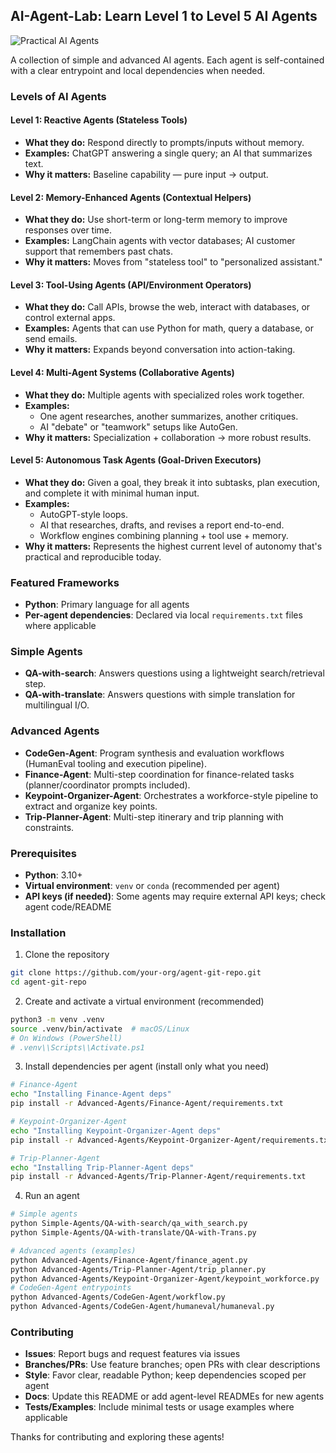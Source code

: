 ## AI-Agent-Lab: Learn Level 1 to Level 5 AI Agents
![Practical AI Agents](imgs/banner.png)

A collection of simple and advanced AI agents. Each agent is self-contained with a clear entrypoint and local dependencies when needed.

### Levels of AI Agents 

#### Level 1: Reactive Agents (Stateless Tools)
- **What they do:** Respond directly to prompts/inputs without memory.
- **Examples:** ChatGPT answering a single query; an AI that summarizes text.
- **Why it matters:** Baseline capability — pure input → output.

#### Level 2: Memory-Enhanced Agents (Contextual Helpers)
- **What they do:** Use short-term or long-term memory to improve responses over time.
- **Examples:** LangChain agents with vector databases; AI customer support that remembers past chats.
- **Why it matters:** Moves from "stateless tool" to "personalized assistant."

#### Level 3: Tool-Using Agents (API/Environment Operators)
- **What they do:** Call APIs, browse the web, interact with databases, or control external apps.
- **Examples:** Agents that can use Python for math, query a database, or send emails.
- **Why it matters:** Expands beyond conversation into action-taking.

#### Level 4: Multi-Agent Systems (Collaborative Agents)
- **What they do:** Multiple agents with specialized roles work together.
- **Examples:**
  - One agent researches, another summarizes, another critiques.
  - AI "debate" or "teamwork" setups like AutoGen.
- **Why it matters:** Specialization + collaboration → more robust results.

#### Level 5: Autonomous Task Agents (Goal-Driven Executors)
- **What they do:** Given a goal, they break it into subtasks, plan execution, and complete it with minimal human input.
- **Examples:**
  - AutoGPT-style loops.
  - AI that researches, drafts, and revises a report end-to-end.
  - Workflow engines combining planning + tool use + memory.
- **Why it matters:** Represents the highest current level of autonomy that's practical and reproducible today.

### Featured Frameworks
- **Python**: Primary language for all agents
- **Per-agent dependencies**: Declared via local `requirements.txt` files where applicable

### Simple Agents
- **QA-with-search**: Answers questions using a lightweight search/retrieval step.
- **QA-with-translate**: Answers questions with simple translation for multilingual I/O.

### Advanced Agents
- **CodeGen-Agent**: Program synthesis and evaluation workflows (HumanEval tooling and execution pipeline).
- **Finance-Agent**: Multi-step coordination for finance-related tasks (planner/coordinator prompts included).
- **Keypoint-Organizer-Agent**: Orchestrates a workforce-style pipeline to extract and organize key points.
- **Trip-Planner-Agent**: Multi-step itinerary and trip planning with constraints.

### Prerequisites
- **Python**: 3.10+
- **Virtual environment**: `venv` or `conda` (recommended per agent)
- **API keys (if needed)**: Some agents may require external API keys; check agent code/README

### Installation
1) Clone the repository
```bash
git clone https://github.com/your-org/agent-git-repo.git
cd agent-git-repo
```

2) Create and activate a virtual environment (recommended)
```bash
python3 -m venv .venv
source .venv/bin/activate  # macOS/Linux
# On Windows (PowerShell)
# .venv\\Scripts\\Activate.ps1
```

3) Install dependencies per agent (install only what you need)
```bash
# Finance-Agent
echo "Installing Finance-Agent deps"
pip install -r Advanced-Agents/Finance-Agent/requirements.txt

# Keypoint-Organizer-Agent
echo "Installing Keypoint-Organizer-Agent deps"
pip install -r Advanced-Agents/Keypoint-Organizer-Agent/requirements.txt

# Trip-Planner-Agent
echo "Installing Trip-Planner-Agent deps"
pip install -r Advanced-Agents/Trip-Planner-Agent/requirements.txt
```

4) Run an agent
```bash
# Simple agents
python Simple-Agents/QA-with-search/qa_with_search.py
python Simple-Agents/QA-with-translate/QA-with-Trans.py

# Advanced agents (examples)
python Advanced-Agents/Finance-Agent/finance_agent.py
python Advanced-Agents/Trip-Planner-Agent/trip_planner.py
python Advanced-Agents/Keypoint-Organizer-Agent/keypoint_workforce.py
# CodeGen-Agent entrypoints
python Advanced-Agents/CodeGen-Agent/workflow.py
python Advanced-Agents/CodeGen-Agent/humaneval/humaneval.py
```

### Contributing
- **Issues**: Report bugs and request features via issues
- **Branches/PRs**: Use feature branches; open PRs with clear descriptions
- **Style**: Favor clear, readable Python; keep dependencies scoped per agent
- **Docs**: Update this README or add agent-level READMEs for new agents
- **Tests/Examples**: Include minimal tests or usage examples where applicable

Thanks for contributing and exploring these agents!
